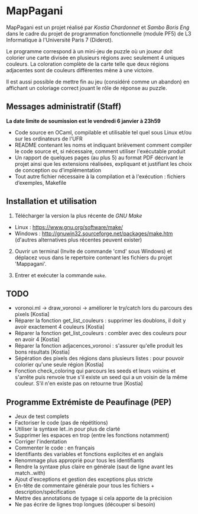 # MapPagani

MapPagani est un projet réalisé par *Kostia Chardonnet* et *Sambo Boris Eng* dans le cadre du projet de programmation fonctionnelle (module PF5) de L3 Informatique à l'Université Paris 7 (Diderot).

Le programme correspond à un mini-jeu de puzzle où un joueur doit colorier une carte divisée en plusieurs régions avec seulement 4 uniques couleurs. La coloration complète de la carte telle que deux régions adjacentes sont de couleurs différentes mène à une victoire.

Il est aussi possible de mettre fin au jeu (considéré comme un abandon) en affichant un coloriage correct jouant le rôle de réponse au puzzle.

## Messages administratif (Staff)

**La date limite de soumission est le vendredi 6 janvier à 23h59**

- Code source en OCaml, compilable et utilisable tel quel sous Linux et/ou sur les ordinateurs de l'UFR
- README contenant les noms et indiquant brièvement comment compiler le code source et, si nécessaire, comment utiliser l'exécutable produit
- Un rapport de quelques pages (au plus 5) au format PDF décrivant le projet ainsi que les extensions réalisées, expliquant et justifiant les choix de conception ou d’implémentation
- Tout autre fichier nécessaire à la compilation et à l'exécution : fichiers d’exemples, Makefile

## Installation et utilisation

1. Télécharger la version la plus récente de *GNU Make*
 - Linux : https://www.gnu.org/software/make/
 - Windows : http://gnuwin32.sourceforge.net/packages/make.htm (d'autres alternatives plus récentes peuvent exister)

2. Ouvrir un terminal (Invite de commande 'cmd' sous Windows) et déplacez vous dans le repertoire contenant les fichiers du projet 'Mappagani'.

3. Entrer et exécuter la commande <code>make</code>.

## TODO
- voronoi.ml -> draw_voronoi -> améliorer le try/catch lors du parcours des pixels [Kostia]
- Réparer la fonction get_list_couleurs : supprimer les doublons, il doit y avoir exactement 4 couleurs [Kostia]
- Réparer la fonction get_list_couleurs : combler avec des couleurs pour en avoir 4 [Kostia]
- Réparer la fonction adjacences_voronoi : s'assurer qu'elle produit les bons résultats [Kostia]
- Sépération des pixels des régions dans plusieurs listes : pour pouvoir colorier qu'une seule région [Kostia]
- Fonction check_coloring qui parcours les seeds et leurs voisins et s'arrête puis renvoie true s'il existe un seed qui a un voisin de la même couleur. S'il n'en existe pas on retourne true [Kostia]

## Programme Extrémiste de Peaufinage (PEP)

- Jeux de test complets
- Factoriser le code (pas de répétitions)
- Utiliser la syntaxe let..in pour plus de clarté
- Supprimer les espaces en trop (entre les fonctions notamment)
- Corriger l'indentation
- Commenter le code : en français
- Identifiants des variables et fonctions explicites et en anglais
- Renommage plus approprié pour tous les identifiants
- Rendre la syntaxe plus claire en générale (saut de ligne avant les match..with)
- Ajout d'exceptions et gestion des exceptions plus stricte
- En-tête de commentaire générale pour tous les fichiers + description/spécification
- Mettre des annotations de typage si cela apporte de la précision
- Ne pas écrire de lignes trop longues (découper si besoin)
